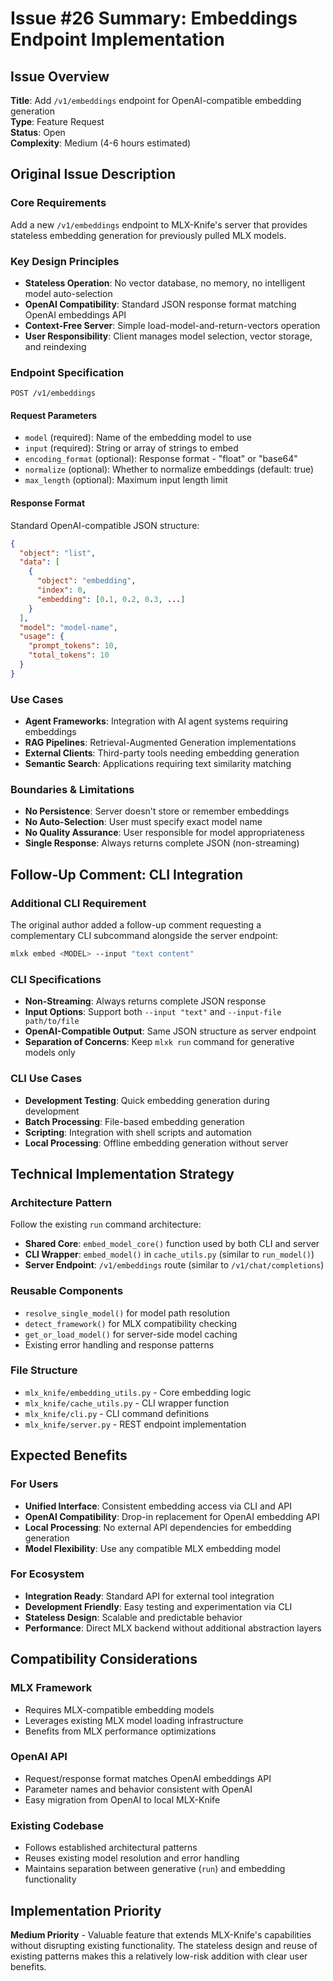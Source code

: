 # Issue #26 Summary: Embeddings Endpoint Implementation

## Issue Overview
**Title**: Add `/v1/embeddings` endpoint for OpenAI-compatible embedding generation  
**Type**: Feature Request  
**Status**: Open  
**Complexity**: Medium (4-6 hours estimated)

## Original Issue Description

### Core Requirements
Add a new `/v1/embeddings` endpoint to MLX-Knife's server that provides stateless embedding generation for previously pulled MLX models.

### Key Design Principles
- **Stateless Operation**: No vector database, no memory, no intelligent model auto-selection
- **OpenAI Compatibility**: Standard JSON response format matching OpenAI embeddings API
- **Context-Free Server**: Simple load-model-and-return-vectors operation
- **User Responsibility**: Client manages model selection, vector storage, and reindexing

### Endpoint Specification
```
POST /v1/embeddings
```

#### Request Parameters
- `model` (required): Name of the embedding model to use
- `input` (required): String or array of strings to embed
- `encoding_format` (optional): Response format - "float" or "base64" 
- `normalize` (optional): Whether to normalize embeddings (default: true)
- `max_length` (optional): Maximum input length limit

#### Response Format
Standard OpenAI-compatible JSON structure:
```json
{
  "object": "list",
  "data": [
    {
      "object": "embedding",
      "index": 0,
      "embedding": [0.1, 0.2, 0.3, ...]
    }
  ],
  "model": "model-name",
  "usage": {
    "prompt_tokens": 10,
    "total_tokens": 10
  }
}
```

### Use Cases
- **Agent Frameworks**: Integration with AI agent systems requiring embeddings
- **RAG Pipelines**: Retrieval-Augmented Generation implementations  
- **External Clients**: Third-party tools needing embedding generation
- **Semantic Search**: Applications requiring text similarity matching

### Boundaries & Limitations
- **No Persistence**: Server doesn't store or remember embeddings
- **No Auto-Selection**: User must specify exact model name
- **No Quality Assurance**: User responsible for model appropriateness
- **Single Response**: Always returns complete JSON (non-streaming)

## Follow-Up Comment: CLI Integration

### Additional CLI Requirement
The original author added a follow-up comment requesting a complementary CLI subcommand alongside the server endpoint:

```bash
mlxk embed <MODEL> --input "text content"
```

### CLI Specifications
- **Non-Streaming**: Always returns complete JSON response
- **Input Options**: Support both `--input "text"` and `--input-file path/to/file`
- **OpenAI-Compatible Output**: Same JSON structure as server endpoint
- **Separation of Concerns**: Keep `mlxk run` command for generative models only

### CLI Use Cases
- **Development Testing**: Quick embedding generation during development
- **Batch Processing**: File-based embedding generation
- **Scripting**: Integration with shell scripts and automation
- **Local Processing**: Offline embedding generation without server

## Technical Implementation Strategy

### Architecture Pattern
Follow the existing `run` command architecture:
- **Shared Core**: `embed_model_core()` function used by both CLI and server
- **CLI Wrapper**: `embed_model()` in `cache_utils.py` (similar to `run_model()`)
- **Server Endpoint**: `/v1/embeddings` route (similar to `/v1/chat/completions`)

### Reusable Components
- `resolve_single_model()` for model path resolution
- `detect_framework()` for MLX compatibility checking
- `get_or_load_model()` for server-side model caching
- Existing error handling and response patterns

### File Structure
- `mlx_knife/embedding_utils.py` - Core embedding logic
- `mlx_knife/cache_utils.py` - CLI wrapper function  
- `mlx_knife/cli.py` - CLI command definitions
- `mlx_knife/server.py` - REST endpoint implementation

## Expected Benefits

### For Users
- **Unified Interface**: Consistent embedding access via CLI and API
- **OpenAI Compatibility**: Drop-in replacement for OpenAI embedding API
- **Local Processing**: No external API dependencies for embedding generation
- **Model Flexibility**: Use any compatible MLX embedding model

### For Ecosystem
- **Integration Ready**: Standard API for external tool integration
- **Development Friendly**: Easy testing and experimentation via CLI
- **Stateless Design**: Scalable and predictable behavior
- **Performance**: Direct MLX backend without additional abstraction layers

## Compatibility Considerations

### MLX Framework
- Requires MLX-compatible embedding models
- Leverages existing MLX model loading infrastructure
- Benefits from MLX performance optimizations

### OpenAI API
- Request/response format matches OpenAI embeddings API
- Parameter names and behavior consistent with OpenAI
- Easy migration from OpenAI to local MLX-Knife

### Existing Codebase  
- Follows established architectural patterns
- Reuses existing model resolution and error handling
- Maintains separation between generative (`run`) and embedding functionality

## Implementation Priority
**Medium Priority** - Valuable feature that extends MLX-Knife's capabilities without disrupting existing functionality. The stateless design and reuse of existing patterns makes this a relatively low-risk addition with clear user benefits.